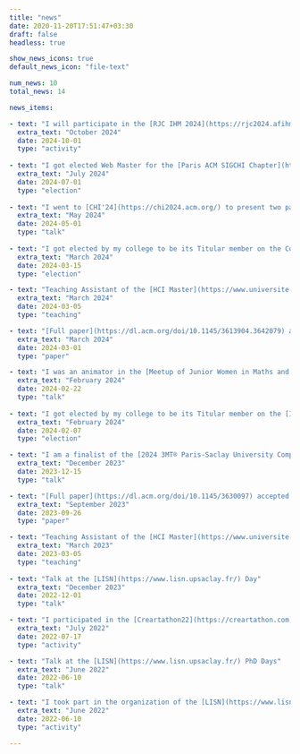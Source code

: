 ```yaml
---
title: "news"
date: 2020-11-20T17:51:47+03:30
draft: false
headless: true

show_news_icons: true
default_news_icon: "file-text"

num_news: 10
total_news: 14

news_items:

- text: "I will participate in the [RJC IHM 2024](https://rjc2024.afihm.org/)"
  extra_text: "October 2024"
  date: 2024-10-01
  type: "activity"
  
- text: "I got elected Web Master for the [Paris ACM SIGCHI Chapter](https://paris.sigchi.acm.org/homepage/home.php)"
  extra_text: "July 2024"
  date: 2024-07-01
  type: "election"
  
- text: "I went to [CHI'24](https://chi2024.acm.org/) to present two papers and chair the [Design Tools session](https://programs.sigchi.org/chi/2024/program/session/156169)"
  extra_text: "May 2024"
  date: 2024-05-01
  type: "talk"
  
- text: "I got elected by my college to be its Titular member on the Council and Pole Committee of the Doctoral School"
  extra_text: "March 2024"
  date: 2024-03-15
  type: "election"

- text: "Teaching Assistant of the [HCI Master](https://www.universite-paris-saclay.fr/en/education/master/computer-science/m1-human-computer-interaction)'s Winter School"
  extra_text: "March 2024"
  date: 2024-03-05
  type: "teaching"

- text: "[Full paper](https://dl.acm.org/doi/10.1145/3613904.3642079) accepted to [ACM CHI'24](https://chi2024.acm.org/)"
  extra_text: "March 2024"
  date: 2024-03-01
  type: "paper"

- text: "I was an animator in the [Meetup of Junior Women in Maths and Computer Science](https://filles-et-maths.fr/rjmi/)"
  extra_text: "February 2024"
  date: 2024-02-22
  type: "talk"
  
- text: "I got elected by my college to be its Titular member on the [Inria Saclay Center Committee](https://intranet.inria.fr/Inria/Instances/Comite-de-centre/Presentation)"
  extra_text: "February 2024"
  date: 2024-02-07
  type: "election"

- text: "I am a finalist of the [2024 3MT® Paris-Saclay University Competition](https://www.universite-paris-saclay.fr/three-minute-thesis-competition-3mtr#home200832)"
  extra_text: "December 2023"
  date: 2023-12-15
  type: "talk"

- text: "[Full paper](https://dl.acm.org/doi/10.1145/3630097) accepted to [ACM ToCHI'23](https://dl.acm.org/journal/tochi)"
  extra_text: "September 2023"
  date: 2023-09-26
  type: "paper"

- text: "Teaching Assistant of the [HCI Master](https://www.universite-paris-saclay.fr/en/education/master/computer-science/m1-human-computer-interaction)'s Winter School"
  extra_text: "March 2023"
  date: 2023-03-05
  type: "teaching"
  
- text: "Talk at the [LISN](https://www.lisn.upsaclay.fr/) Day"
  extra_text: "December 2023"
  date: 2022-12-01
  type: "talk"

- text: "I participated in the [Creartathon22](https://creartathon.com), a creative hackaton"
  extra_text: "July 2022"
  date: 2022-07-17
  type: "activity"

- text: "Talk at the [LISN](https://www.lisn.upsaclay.fr/) PhD Days"
  extra_text: "June 2022"
  date: 2022-06-10
  type: "talk"

- text: "I took part in the organization of the [LISN](https://www.lisn.upsaclay.fr/) PhD Days"
  extra_text: "June 2022"
  date: 2022-06-10
  type: "activity"

---
```

